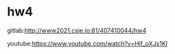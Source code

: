 # hw4

gitlab:http://www2021.csie.io:81/407410044/hw4

youtube:https://www.youtube.com/watch?v=Hjf_oXJs1KI
